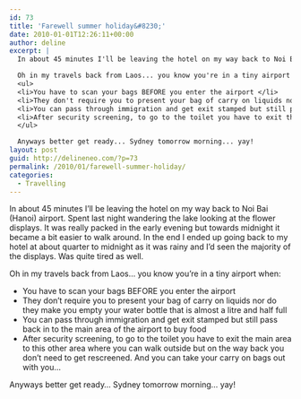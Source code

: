 ```yaml
---
id: 73
title: 'Farewell summer holiday&#8230;'
date: 2010-01-01T12:26:11+00:00
author: deline
excerpt: |
  In about 45 minutes I'll be leaving the hotel on my way back to Noi Bai (Hanoi) airport. Spent last night wandering the lake looking at the flower displays. It was really packed in the early evening but towards midnight it became a bit easier to walk around. In the end I ended up going back to my hotel at about quarter to midnight as it was rainy and I'd seen the majority of the displays. Was quite tired as well.

  Oh in my travels back from Laos... you know you're in a tiny airport when:
  <ul>
  <li>You have to scan your bags BEFORE you enter the airport </li>
  <li>They don't require you to present your bag of carry on liquids nor do they make you empty your water bottle that is almost a litre and half full</li>
  <li>You can pass through immigration and get exit stamped but still pass back in to the main area of the airport to buy food</li>
  <li>After security screening, to go to the toilet you have to exit the main area to this other area where you can walk outside but on the way back you don't need to get rescreened. And you can take your carry on bags out with you...
  </ul>

  Anyways better get ready... Sydney tomorrow morning... yay!
layout: post
guid: http://delineneo.com/?p=73
permalink: /2010/01/farewell-summer-holiday/
categories:
  - Travelling
---
```

In about 45 minutes I&#8217;ll be leaving the hotel on my way back to Noi Bai (Hanoi) airport. Spent last night wandering the lake looking at the flower displays. It was really packed in the early evening but towards midnight it became a bit easier to walk around. In the end I ended up going back to my hotel at about quarter to midnight as it was rainy and I&#8217;d seen the majority of the displays. Was quite tired as well.

Oh in my travels back from Laos&#8230; you know you&#8217;re in a tiny airport when:

  * You have to scan your bags BEFORE you enter the airport
  * They don&#8217;t require you to present your bag of carry on liquids nor do they make you empty your water bottle that is almost a litre and half full
  * You can pass through immigration and get exit stamped but still pass back in to the main area of the airport to buy food
  * After security screening, to go to the toilet you have to exit the main area to this other area where you can walk outside but on the way back you don&#8217;t need to get rescreened. And you can take your carry on bags out with you&#8230; </ul>
    Anyways better get ready&#8230; Sydney tomorrow morning&#8230; yay!
